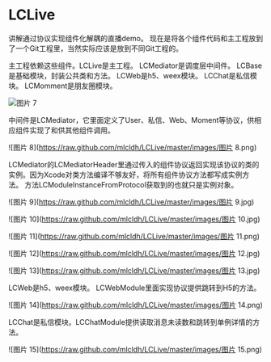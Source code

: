 # LCLive
讲解通过协议实现组件化解耦的直播demo。
现在是将各个组件代码和主工程放到了一个Git工程里，当然实际应该是放到不同Git工程的。

主工程依赖这些组件。LCLive是主工程。 LCMediator是调度层中间件。 LCBase是基础模块，封装公共类和方法。 LCWeb是h5、weex模块。 LCChat是私信模块。 LCMomment是朋友圈模块。

![图片 7](https://raw.github.com/mlcldh/LCLive/master/images/图片7.png)

中间件是LCMediator，它里面定义了User、私信、Web、Moment等协议，供相应组件实现了和供其他组件调用。

![图片 8](https://raw.github.com/mlcldh/LCLive/master/images/图片 8.png)

LCMediator的LCMediatorHeader里通过传入的组件协议返回实现该协议的类的实例。因为Xcode对类方法编译不够友好，将所有组件协议方法都写成实例方法。 方法LCModuleInstanceFromProtocol获取到的也就只是实例对象。

![图片 9](https://raw.github.com/mlcldh/LCLive/master/images/图片 9.jpg)

![图片 10](https://raw.github.com/mlcldh/LCLive/master/images/图片 10.jpg)

![图片 11](https://raw.github.com/mlcldh/LCLive/master/images/图片 11.png)

![图片 12](https://raw.github.com/mlcldh/LCLive/master/images/图片 12.jpg)

![图片 13](https://raw.github.com/mlcldh/LCLive/master/images/图片 13.jpg)

LCWeb是h5、weex模块。 LCWebModule里面实现协议提供跳转到H5的方法。

![图片 14](https://raw.github.com/mlcldh/LCLive/master/images/图片 14.png)

LCChat是私信模块。LCChatModule提供读取消息未读数和跳转到单例详情的方法。

![图片 15](https://raw.github.com/mlcldh/LCLive/master/images/图片 15.png)

